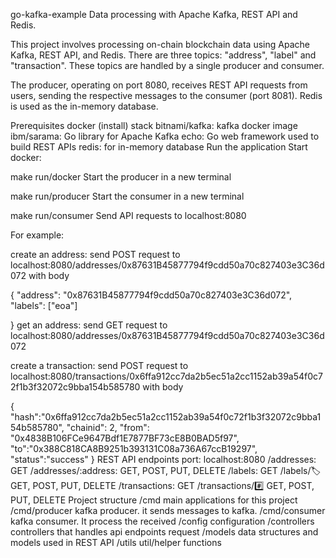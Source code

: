 [//]: # (https://github.com/zoey-t/go-kafka-example/blob/main/README.md)
go-kafka-example
Data processing with Apache Kafka, REST API and Redis.

This project involves processing on-chain blockchain data using Apache Kafka, REST API, and Redis. 
There are three topics: "address", "label" and "transaction". 
These topics are handled by a single producer and consumer.

The producer, operating on port 8080, receives REST API requests from users, 
sending the respective messages to the consumer (port 8081). 
Redis is used as the in-memory database.

Prerequisites
docker (install)
stack
bitnami/kafka: kafka docker image
ibm/sarama: Go library for Apache Kafka
echo: Go web framework used to build REST APIs
redis: for in-memory database
Run the application
Start docker:

make run/docker
Start the producer in a new terminal

make run/producer
Start the consumer in a new terminal

make run/consumer
Send API requests to localhost:8080

For example:

create an address: send POST request to localhost:8080/addresses/0x87631B45877794f9cdd50a70c827403e3C36d072 with body

{
"address": "0x87631B45877794f9cdd50a70c827403e3C36d072",
"labels": ["eoa"]

}
get an address: send GET request to localhost:8080/addresses/0x87631B45877794f9cdd50a70c827403e3C36d072

create a transaction: send POST request to localhost:8080/transactions/0x6ffa912cc7da2b5ec51a2cc1152ab39a54f0c72f1b3f32072c9bba154b585780 with body

{
"hash":"0x6ffa912cc7da2b5ec51a2cc1152ab39a54f0c72f1b3f32072c9bba154b585780",
"chainid": 2,
"from": "0x4838B106FCe9647Bdf1E7877BF73cE8B0BAD5f97",
"to":"0x388C818CA8B9251b393131C08a736A67ccB19297",
"status":"success"
}
REST API endpoints
port: localhost:8080
/addresses: GET
/addresses/:address: GET, POST, PUT, DELETE
/labels: GET
/labels/:label: GET, POST, PUT, DELETE
/transactions: GET
/transactions/:hash: GET, POST, PUT, DELETE
Project structure
/cmd main applications for this project
/cmd/producer kafka producer. it sends messages to kafka.
/cmd/consumer kafka consumer. It process the received
/config configuration
/controllers controllers that handles api endpoints request
/models data structures and models used in REST API
/utils util/helper functions